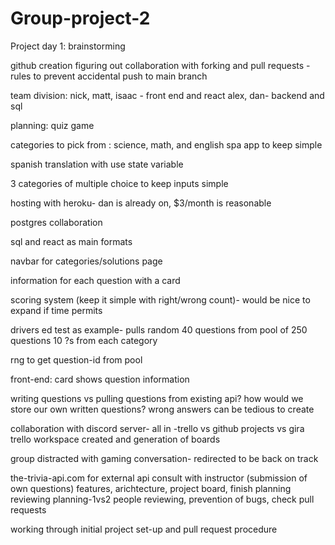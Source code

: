 # Group-project-2

Project day 1: brainstorming

github creation figuring out collaboration with forking and pull requests
-rules to prevent accidental push to main branch

team division: 
  nick, matt, isaac - front end and react
  alex, dan- backend and sql

planning: quiz game

categories to pick from : science, math, and english
spa app to keep simple

spanish translation with use state variable

3 categories of multiple choice to keep inputs simple

hosting with heroku- dan is already on, $3/month is reasonable

postgres collaboration

sql and react as main formats

navbar for categories/solutions page

information for each question with a card

scoring system (keep it simple with right/wrong count)- would be nice to expand if time permits

drivers ed test as example- pulls random 40 questions from pool of 250 questions
10 ?s from each category

rng to get question-id from pool

front-end: card shows question information

writing questions vs pulling questions from existing api?
how would we store our own written questions?
wrong answers can be tedious to create

collaboration with discord server- all in
-trello vs github projects vs gira
trello workspace created and generation of boards

group distracted with gaming conversation- redirected to be back on track

the-trivia-api.com for external api 
consult with instructor (submission of own questions)
features, arichtecture, project board, finish planning
reviewing planning-1vs2 people reviewing, prevention of bugs, check pull requests

working through initial project set-up and pull request procedure 










